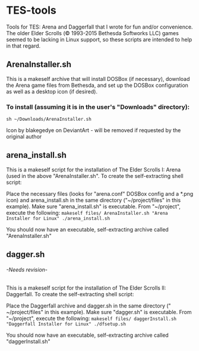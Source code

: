 # TES-tools
Tools for TES: Arena and Daggerfall that I wrote for fun and/or convenience. The older Elder Scrolls (© 1993-2015 Bethesda Softworks LLC) games seemed to be lacking in Linux support, so these scripts are intended to help in that regard.


## ArenaInstaller.sh
This is a makeself archive that will install DOSBox (if necessary), download the Arena game files from Bethesda, and set up the DOSBox configuration as well as a desktop icon (if desired). 

### To install (assuming it is in the user's "Downloads" directory): 
```sh ~/Downloads/ArenaInstaller.sh```

Icon by blakegedye on DeviantArt - will be removed if requested by the original author

## arena_install.sh
This is a makeself script for the installation of The Elder Scrolls I: Arena (used in the above "ArenaInstaller.sh". To create the self-extracting shell script:

Place the necessary files (looks for "arena.conf" DOSBox config and a \*.png icon) and arena_install.sh in the same directory ("\~/project/files" in this example). Make sure "arena_install.sh" is executable.
From "\~/project", execute the following: 
```makeself files/ ArenaInstaller.sh "Arena Installer for Linux" ./arena_install.sh```

You should now have an executable, self-extracting archive called "ArenaInstaller.sh"

## dagger.sh
###### -Needs revision-
This is a makeself script for the installation of The Elder Scrolls II: Daggerfall. To create the self-extracting shell script:

Place the Daggerfall archive and dagger.sh in the same directory (" ~/project/files" in this example). Make sure "dagger.sh" is executable.
From "\~/project", execute the following: 
```makeself files/ daggerInstall.sh "Daggerfall Installer for Linux" ./dfsetup.sh```

You should now have an executable, self-extracting archive called "daggerInstall.sh"
